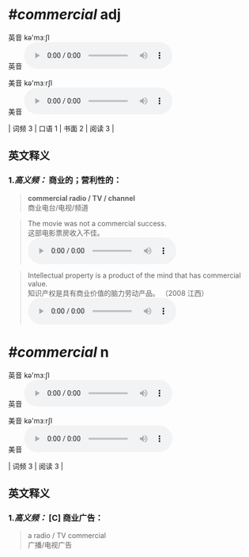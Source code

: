# ***\#commercial*** adj
英音 kə'mɜːʃl  
英音
<audio src="./media/commercial-B.aac" controls="controls"></audio>

美音 kə'mɜːrʃl  
美音
<audio src="./media/commercial.aac" controls="controls"></audio>



| 词频 3 | 口语 1 | 书面 2 | 阅读 3 |  

英文释义
---
### 1.*高义频：* **商业的；营利性的：**  

 > **commercial radio / TV / channel**  
 > 商业电台/电视/频道    

 > The movie was not a commercial success.  
 > 这部电影票房收入不佳。    
<audio src="./media/Commercial-101_AAC.aac" controls="controls"></audio>

 > Intellectual property is a product of the mind that has commercial value.   
 > 知识产权是具有商业价值的脑力劳动产品。  （2008 江西）  
<audio src="./media/2-commercial.aac" controls="controls"></audio>


# ***\#commercial*** n
英音 kə'mɜːʃl  
英音
<audio src="./media/commercial-B.aac" controls="controls"></audio>

美音 kə'mɜːrʃl  
美音
<audio src="./media/commercial.aac" controls="controls"></audio>



| 词频 3 | 阅读 3 |  

英文释义
---
### 1.*高义频：* **[C] 商业广告：**  

 > a radio / TV commercial  
 > 广播/电视广告    


